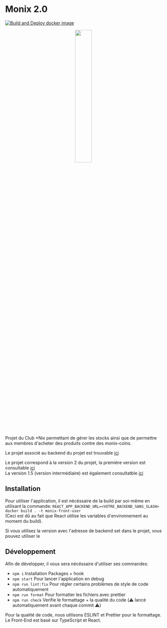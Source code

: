 # Monix 2.0

[![Build and Deploy docker image](https://github.com/ClubNix/monix-2.0/actions/workflows/deploy.yaml/badge.svg?branch=master)](https://github.com/ClubNix/monix-2.0/actions/workflows/deploy.yaml)

<p align="center" width="100%">
    <img width="33%" src="https://raw.githubusercontent.com/ClubNix/monix-2.0/master/src/assets/monixcoin.svg"> 
</p>

Projet du Club *Nix permettant de gérer les stocks ainsi que de permettre aux membres d'acheter des produits contre des monix-coins.

Le projet associé au backend du projet est trouvable [ici](https://github.com/ClubNix/monix-backend)

Le projet correspond à la version 2 du projet, la première version est consultable [ici](https://github.com/ClubNix/monix)  
La version 1.5 (version intermédiaire) est également consultatble [ici](https://github.com/ClubNix/monix-1.5)

## Installation

Pour utiliser l'application, il est nécéssaire de la build par soi-même en utilisant la commande: 
`REACT_APP_BACKEND_URL=<VOTRE_BACKEND_SANS_SLASH> docker build . -t monix-front-user`<br>
(Ceci est dû au fait que React utilise les variables d'environnement au moment du build).  

Si vous utilisez la version avec l'adresse de backend set dans le projet, vous pouvez utiliser le


## Développement

Afin de développer, il vous sera nécéssaire d'utiliser ses commandes:
- `npm i` Installation Packages + hook
- `npm start` Pour lancer l'application en debug
- `npm run lint:fix` Pour régler certains problèmes de style de code automatiquement
- `npm run format` Pour formatter les fichiers avec prettier
- `npm run check` Verifie le formattage + la qualité du code (⚠️ lancé automatiquement avant chaque commit ⚠️)

Pour la qualité de code, nous utilisons ESLINT et Prettier pour le formattage.  
Le Front-End est basé sur TypeScript et React.
